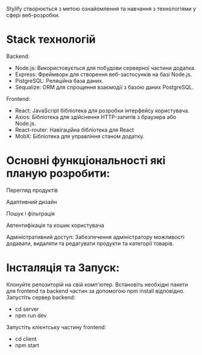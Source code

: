 Stylify створюється з метою ознайомлення та навчання з технологіями у сфері веб-розробки. 

# Stack технологій 

Backend:
- Node.js: Використовується для побудови серверної частини додатка.
- Express: Фреймворк для створення веб-застосунків на базі Node.js.
- PistgreSQL: Реляційна база даних.
- Sequalize: ORM для спрощення взаємодії з базою даних PostgreSQL.

Frontend:
- React: JavaScript бібліотека для розробки інтерфейсу користувача.
- Axios: Бібліотека для здійснення HTTP-запитів з браузера або Node.js.
- React-router: Навігаційна бібліотека для React
- MobX: Бібліотека для управління станом додатку.

# Основні функціональності які планую розробити:
Перегляд продуктів

Адаптивний дизайн

Пошук і фільтрація

Автентифікація та кошик користувача

Адміністративний доступ: Забезпечення адміністратору можливості додавати, видаляти та редагувати продукти та категорії товарів.

# Інсталяція та Запуск:
Клонуйте репозиторій на свій комп'ютер.
Встановіть необхідні пакети для frontend та backend частин за допомогою npm install відповідно.
Запустіть сервер backend: 
- cd server
- npm run dev

Запустіть клієнтську частину frontend:
- cd client
- npm start
